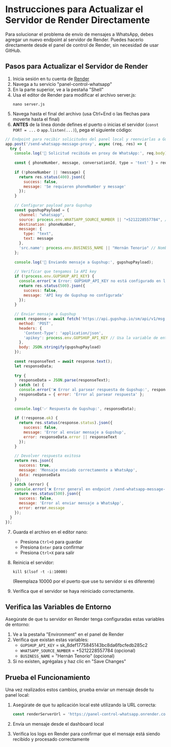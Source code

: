 # Instrucciones para Actualizar el Servidor de Render Directamente

Para solucionar el problema de envío de mensajes a WhatsApp, debes agregar un nuevo endpoint al servidor de Render. Puedes hacerlo directamente desde el panel de control de Render, sin necesidad de usar GitHub.

## Pasos para Actualizar el Servidor de Render

1. Inicia sesión en tu cuenta de [Render](https://dashboard.render.com/)
2. Navega a tu servicio "panel-control-whatsapp"
3. En la parte superior, ve a la pestaña "Shell"
4. Usa el editor de Render para modificar el archivo server.js:
   ```
   nano server.js
   ```
5. Navega hasta el final del archivo (usa Ctrl+End o las flechas para moverte hasta el final)
6. **ANTES** de la línea donde defines el puerto o inicias el servidor (`const PORT = ...` o `app.listen(...)`), pega el siguiente código:

```javascript
// Endpoint para recibir solicitudes del panel local y reenviarlas a Gupshup
app.post('/send-whatsapp-message-proxy', async (req, res) => {
  try {
    console.log('📨 Solicitud recibida en proxy de WhatsApp:', req.body);
    
    const { phoneNumber, message, conversationId, type = 'text' } = req.body;
    
    if (!phoneNumber || !message) {
      return res.status(400).json({
        success: false,
        message: 'Se requieren phoneNumber y message'
      });
    }
    
    // Configurar payload para Gupshup
    const gupshupPayload = {
      channel: "whatsapp",
      source: process.env.WHATSAPP_SOURCE_NUMBER || "+5212228557784", // Tu número verificado en Gupshup
      destination: phoneNumber,
      message: {
        type: "text",
        text: message
      },
      'src.name': process.env.BUSINESS_NAME || "Hernán Tenorio" // Nombre del negocio
    };
    
    console.log('🔄 Enviando mensaje a Gupshup:', gupshupPayload);
    
    // Verificar que tengamos la API key
    if (!process.env.GUPSHUP_API_KEY) {
      console.error('❌ Error: GUPSHUP_API_KEY no está configurado en las variables de entorno');
      return res.status(500).json({
        success: false,
        message: 'API key de Gupshup no configurada'
      });
    }
    
    // Enviar mensaje a Gupshup
    const response = await fetch('https://api.gupshup.io/sm/api/v1/msg', {
      method: 'POST',
      headers: {
        'Content-Type': 'application/json',
        'apikey': process.env.GUPSHUP_API_KEY // Usa la variable de entorno
      },
      body: JSON.stringify(gupshupPayload)
    });
    
    const responseText = await response.text();
    let responseData;
    
    try {
      responseData = JSON.parse(responseText);
    } catch (e) {
      console.error('❌ Error al parsear respuesta de Gupshup:', responseText);
      responseData = { error: 'Error al parsear respuesta' };
    }
    
    console.log('✅ Respuesta de Gupshup:', responseData);
    
    if (!response.ok) {
      return res.status(response.status).json({
        success: false,
        message: 'Error al enviar mensaje a Gupshup',
        error: responseData.error || responseText
      });
    }
    
    // Devolver respuesta exitosa
    return res.json({
      success: true,
      message: 'Mensaje enviado correctamente a WhatsApp',
      data: responseData
    });
  } catch (error) {
    console.error('❌ Error general en endpoint /send-whatsapp-message-proxy:', error);
    return res.status(500).json({
      success: false,
      message: 'Error al enviar mensaje a WhatsApp',
      error: error.message
    });
  }
});
```

7. Guarda el archivo en el editor nano:
   - Presiona `Ctrl+O` para guardar
   - Presiona `Enter` para confirmar
   - Presiona `Ctrl+X` para salir

8. Reinicia el servidor:
   ```
   kill $(lsof -t -i:10000)
   ```
   (Reemplaza 10000 por el puerto que use tu servidor si es diferente)

9. Verifica que el servidor se haya reiniciado correctamente.

## Verifica las Variables de Entorno

Asegúrate de que tu servidor en Render tenga configuradas estas variables de entorno:

1. Ve a la pestaña "Environment" en el panel de Render
2. Verifica que existan estas variables:
   - `GUPSHUP_API_KEY` = sk_8def1775845143bc8da6fbcfedb285c2
   - `WHATSAPP_SOURCE_NUMBER` = +5212228557784 (opcional)
   - `BUSINESS_NAME` = "Hernán Tenorio" (opcional)
3. Si no existen, agrégalas y haz clic en "Save Changes"

## Prueba el Funcionamiento

Una vez realizados estos cambios, prueba enviar un mensaje desde tu panel local:

1. Asegúrate de que tu aplicación local esté utilizando la URL correcta:
   ```javascript
   const renderServerUrl = 'https://panel-control-whatsapp.onrender.com/send-whatsapp-message-proxy';
   ```

2. Envía un mensaje desde el dashboard local
3. Verifica los logs en Render para confirmar que el mensaje está siendo recibido y procesado correctamente 